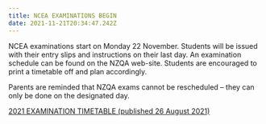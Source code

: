 ```yaml
---
title: NCEA EXAMINATIONS BEGIN
date: 2021-11-21T20:34:47.242Z
---
```

NCEA examinations start on Monday 22 November. Students will be issued with their entry slips and instructions on their last day. An examination schedule can be found on the NZQA web-site. Students are encouraged to print a timetable off and plan accordingly.  

Parents are reminded that NZQA exams cannot be rescheduled – they can only be done on the designated day.


[2021 EXAMINATION TIMETABLE (published 26 August 2021)](https://www.nzqa.govt.nz/assets/qualifications-and-standards/qualifications/ncea/exams-and-portfolios/examination-timetable.pdf)

